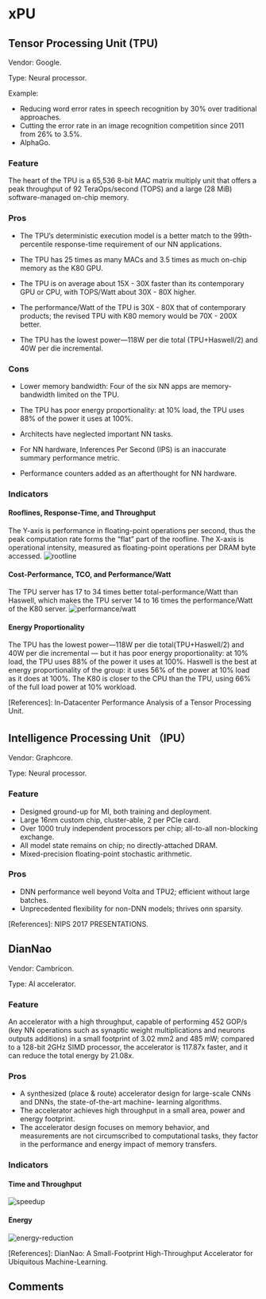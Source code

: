 # xPU

## Tensor Pro​cessing Unit (TPU)
Vendor: Google.  

Type: Neural processor.  

Example:  
* Reducing word error rates in speech recognition by 30% over traditional approaches.
* Cutting the error rate in an image recognition competition since 2011 from 26% to 3.5%.
* AlphaGo.

### Feature  

The heart of the TPU is a 65,536 8-bit MAC matrix multiply unit that offers a peak throughput of 92 TeraOps/second (TOPS) and a large (28 MiB) software-managed on-chip memory.

### Pros

* The TPU’s deterministic execution model is a better match to the 99th-percentile response-time requirement of our NN applications. 

* The TPU has 25 times as many MACs and 3.5 times as much on-chip memory as the K80 GPU.

* The TPU is on average about 15X - 30X faster than its contemporary GPU or CPU, with TOPS/Watt about 30X - 80X higher.

* The performance/Watt of the TPU is 30X - 80X that of contemporary products; the revised TPU with K80 memory would be 70X - 200X better.

* The TPU has the lowest power—118W per die total (​TPU+Haswell/2​) and 40W per die incremental.

### Cons

* Lower memory bandwidth: Four of the six NN apps are memory-bandwidth limited on the TPU.

* The TPU has poor energy proportionality: at 10% load, the TPU uses 88% of the power it uses at 100%. 

* Architects have neglected important NN tasks.

* For NN hardware, Inferences Per Second (IPS) is an inaccurate summary performance metric.

* Performance counters added as an afterthought for NN hardware.

### Indicators

#### Rooflines, Response-Time, and Throughput
The Y-axis is performance in floating-point operations per second, thus the peak computation rate forms the “flat” part of the roofline. The X-axis is operational intensity, measured as floating-point operations per DRAM byte accessed.
![rootline](https://raw.githubusercontent.com/199ChenNuo/grade3-semester1-homework/master/hw2/xPU/roofline.png)


#### Cost-Performance, TCO, and Performance/Watt
The TPU server has 17 to 34 times better total-performance/Watt than Haswell, which makes the TPU server 14 to 16 times the performance/Watt of the K80 server.
![performance/watt](https://raw.githubusercontent.com/199ChenNuo/grade3-semester1-homework/master/hw2/xPU/performance%3Awatt.png)

#### Energy Proportionality
The TPU has the lowest power—118W per die total(​TPU+Haswell/2​) and 40W per die incremental — but it has poor energy proportionality: at 10% load, the TPU uses 88% of the power it uses at 100%.
Haswell is the best at energy proportionality of the group: it uses 56% of the power at 10% load as it does at 100%. 
The K80 is closer to the CPU than the TPU, using 66% of the full load power at 10% workload.


[References]: In-Datacenter Performance Analysis of a Tensor Processing Unit.


## Intelligence Processing Unit （IPU）
Vendor: Graphcore.  

Type: Neural processor.

### Feature
* Designed ground-up for MI, both training and deployment.
* Large 16nm custom chip, cluster-able, 2 per PCIe card.
* Over 1000 truly independent processors per chip; all-to-all non-blocking exchange.
* All model state remains on chip; no directly-attached DRAM.
* Mixed-precision floating-point stochastic arithmetic.

### Pros
* DNN performance well beyond Volta and TPU2; efficient without large batches.
* Unprecedented flexibility for non-DNN models; thrives onn sparsity.


[References]: NIPS 2017‌ P‍R‍ESENTATIONS.


## DianNao
Vendor: Cambricon.  

Type: AI accelerator.

### Feature
An accelerator with a high throughput, capable of performing 452 GOP/s (key NN operations such as synaptic weight multiplications and neurons outputs additions) in a small footprint of 3.02 mm2 and 485 mW; compared to a 128-bit 2GHz SIMD processor, the accelerator is 117.87x faster, and it can reduce the total energy by 21.08x. 

### Pros
* A synthesized (place & route) accelerator design for large-scale CNNs and DNNs, the state-of-the-art machine- learning algorithms.
* The accelerator achieves high throughput in a small area, power and energy footprint.
* The accelerator design focuses on memory behavior, and measurements are not circumscribed to computational tasks, they factor in the performance and energy impact of memory transfers.

### Indicators

#### Time and Throughput
![speedup](https://raw.githubusercontent.com/199ChenNuo/grade3-semester1-homework/master/hw2/xPU/speedup.png)

#### Energy
![energy-reduction](https://raw.githubusercontent.com/199ChenNuo/grade3-semester1-homework/master/hw2/xPU/energy-reduction.png)


[References]: DianNao: A Small-Footprint High-Throughput Accelerator for Ubiquitous Machine-Learning.


## Comments



